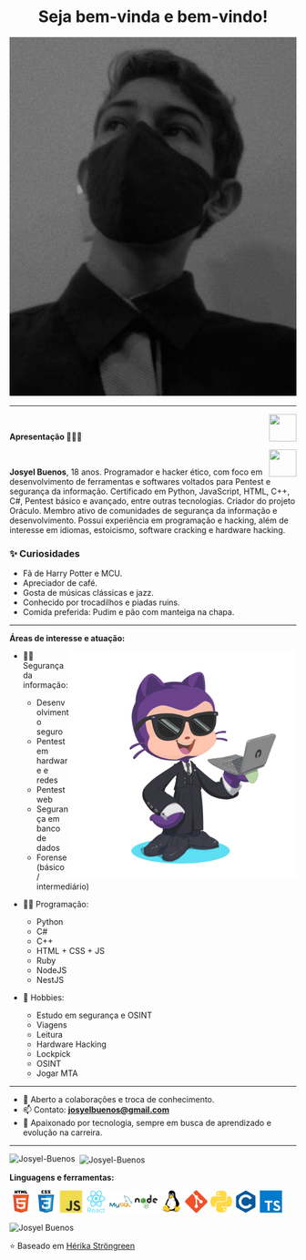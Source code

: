 <h1 align="center"> Seja bem-vinda e bem-vindo! </h1> 
<p align="center">
  <img src="imgs/Eu.jpg"/>
</p>
<hr />

<a href="https://github.com/josyelbuenos" target="_blank">
  <img align="right" src="https://cdn.iconscout.com/icon/free/png-256/github-108-438008.png" width="48px" height="48px">
</a><br />

<p align="left" > 
  <b>Apresentação 🎩🤵🏻</b>
</p>

<a href="https://www.instagram.com/josyelbueno/" target="_blank">
  <img align="right" src="https://cdn.icon-icons.com/icons2/1211/PNG/512/1491579602-yumminkysocialmedia36_83067.png" width="48px" height="48px">
</a><br />

<p align="left" >
<b>Josyel Buenos</b>, 18 anos.  
Programador e hacker ético, com foco em desenvolvimento de ferramentas e softwares voltados para Pentest e segurança da informação.  
Certificado em Python, JavaScript, HTML, C++, C#, Pentest básico e avançado, entre outras tecnologias.  
Criador do projeto Oráculo.
Membro ativo de comunidades de segurança da informação e desenvolvimento.  
Possui experiência em programação e hacking, além de interesse em idiomas, estoicismo, software cracking e hardware hacking.
</p>

### ✨ Curiosidades
- Fã de Harry Potter e MCU.  
- Apreciador de café.  
- Gosta de músicas clássicas e jazz.  
- Conhecido por trocadilhos e piadas ruins.  
- Comida preferida: Pudim e pão com manteiga na chapa.  

---

**Áreas de interesse e atuação:**  

<img align="right" alt="GIF" src="imgs\octocat-1702233970715.png" width="400px" />

- 👩‍💻 Segurança da informação:  
  - Desenvolvimento seguro  
  - Pentest em hardware e redes  
  - Pentest web  
  - Segurança em banco de dados  
  - Forense (básico / intermediário)  

- 👨‍💻 Programação:  
  - Python  
  - C#  
  - C++  
  - HTML + CSS + JS  
  - Ruby  
  - NodeJS  
  - NestJS  

- 👾 Hobbies:  
  - Estudo em segurança e OSINT  
  - Viagens  
  - Leitura  
  - Hardware Hacking  
  - Lockpick  
  - OSINT  
  - Jogar MTA  

---

- 💬 Aberto a colaborações e troca de conhecimento.  
- 📫 Contato: **josyelbuenos@gmail.com**  
- 💼 Apaixonado por tecnologia, sempre em busca de aprendizado e evolução na carreira.  

---

<p>
  <img align="left" src="https://github-readme-stats.vercel.app/api/top-langs/?username=josyelbuenos&layout=compact&theme=graywhite&title_color=268bd2" alt="Josyel-Buenos" />
</p>
<p>&nbsp;
  <img align="center" src="https://github-readme-stats.vercel.app/api?username=josyelbuenos&count_private=true&show_icons=true&theme=graywhite&icon_color=268bd2&title_color=268bd2" alt="Josyel-Buenos" />
</p>

**Linguagens e ferramentas:**  

<p align="left">
<img src="https://raw.githubusercontent.com/devicons/devicon/master/icons/html5/html5-original-wordmark.svg" alt="html5" width="40" height="40"/> 
<img src="https://raw.githubusercontent.com/devicons/devicon/master/icons/css3/css3-original-wordmark.svg" alt="css3" width="40" height="40"/> 
<img src="https://raw.githubusercontent.com/devicons/devicon/master/icons/javascript/javascript-original.svg" alt="javascript" width="40" height="40"/> 
<img src="https://raw.githubusercontent.com/devicons/devicon/master/icons/react/react-original-wordmark.svg" alt="react" width="40" height="40"/> 
<img src="https://raw.githubusercontent.com/devicons/devicon/master/icons/mysql/mysql-original-wordmark.svg" alt="mysql" width="40" height="40"/> 
<img src="https://raw.githubusercontent.com/devicons/devicon/master/icons/nodejs/nodejs-original-wordmark.svg" alt="nodejs" width="40" height="40"/> 
<img src="https://raw.githubusercontent.com/devicons/devicon/master/icons/linux/linux-original.svg" alt="linux" width="40" height="40" />
<img src="https://raw.githubusercontent.com/devicons/devicon/master/icons/git/git-original.svg" alt="git" width="40" height="40"/> 
<img src="https://raw.githubusercontent.com/devicons/devicon/master/icons/python/python-plain.svg" alt="Python" width="40" height="40" />
<img src="https://raw.githubusercontent.com/devicons/devicon/master/icons/c/c-plain.svg" alt="C" width="40" height="40" />
<img src="https://raw.githubusercontent.com/devicons/devicon/master/icons/typescript/typescript-plain.svg" alt="typescript" width="40" height="40" />
</p>

<p align="left"> <img src="https://komarev.com/ghpvc/?username=josyelbuenos" alt="Josyel Buenos" /> </p>

⭐️ Baseado em [Hérika Ströngreen](https://github.com/Strongreen)
